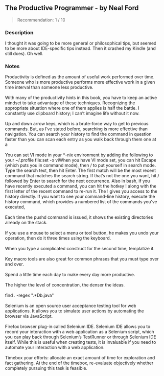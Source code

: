 ## The Productive Programmer - by Neal Ford
> Recommendation: 1 / 10
    
### Description
I thought it was going to be more general or philosophical tips, but seemed to be more about IDE-specific tips instead. Then it crashed my Kindle (and still does). Oh well.
    
### Notes
Productivity is defined as the amount of useful work performed over time. Someone who is more productive performs more effective work in a given time interval than someone less productive.<br>
<br>
With many of the productivity hints in this book, you have to keep an active mindset to take advantage of these techniques. Recognizing the appropriate situation where one of them applies is half the battle. I constantly use clipboard history; I can’t imagine life without it now.<br>
<br>
Up and down arrow keys, which is a brute-force way to get to previous commands. But, as I’ve stated before, searching is more effective than navigation. You can search your history to find the command in question faster than you can scan each entry as you walk back through them one at a<br>
<br>
You can set VI mode in your *-nix environment by adding the following to your ~/.profile file:set&nbsp;-o&nbsp;viWhen you have VI mode set, you can hit Escape (which puts you in command mode), then / to put yourself in search mode. Type the search text, then hit Enter. The first match will be the most recent command that matches the search string. If that’s not the one you want, hit / followed by Enter to search for the next occurrence. Also in bash, if you have recently executed a command, you can hit the hotkey ! along with the first letter of the recent command to re-run it. The ! gives you access to the history directly. If you want to see your command-line history, execute the history command, which provides a numbered list of the commands you’ve executed,<br>
<br>
Each time the pushd command is issued, it shows the existing directories already on the stack.<br>
<br>
If you use a mouse to select a menu or tool button, he makes you undo your operation, then do it three times using the keyboard.<br>
<br>
When you type a complicated construct for the second time, templatize it.<br>
<br>
Key macro tools are also great for common phrases that you must type over and over.<br>
<br>
Spend a little time each day to make every day more productive.<br>
<br>
The higher the level of concentration, the denser the ideas.<br>
<br>
find&nbsp;. -regex ".*Db\.java"<br>
<br>
Selenium is an open source user acceptance testing tool for web applications. It allows you to simulate user actions by automating the browser via JavaScript.<br>
<br>
Firefox browser plug-in called Selenium IDE. Selenium IDE allows you to record your interaction with a web application as a Selenium script, which you can play back through Selenium’s TestRunner or through Selenium IDE itself. While this is useful when creating tests, it is invaluable if you need to automate your interaction with a web application.<br>
<br>
Timebox your efforts: allocate an exact amount of time for exploration and fact gathering. At the end of the timebox, re-evaluate objectively whether completely pursuing this task is feasible.
